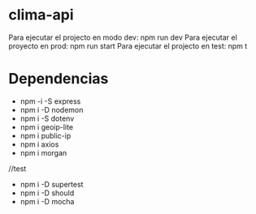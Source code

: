 # clima-api
Para ejecutar el projecto en modo dev: npm run dev
Para ejecutar el proyecto en prod: npm run start
Para ejecutar el projecto en test: npm t
# Dependencias
- npm -i -S express
- npm i -D nodemon
- npm i -S dotenv
- npm i geoip-lite
- npm i public-ip
- npm i axios
- npm i morgan

//test
- npm i -D supertest
- npm i -D should
- npm i -D mocha